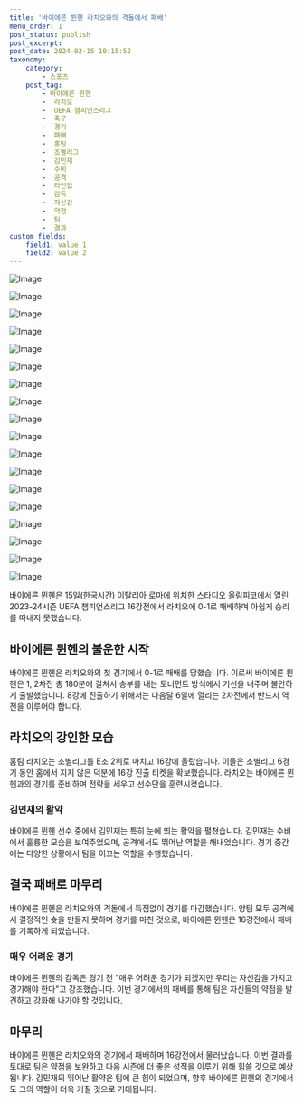 ```yaml
---
title: '바이에른 뮌헨 라치오와의 격돌에서 패배'
menu_order: 1
post_status: publish
post_excerpt: 
post_date: 2024-02-15 10:15:52
taxonomy:
    category:
        - 스포츠
    post_tag:
        - 바이에른 뮌헨
        -  라치오
        -  UEFA 챔피언스리그
        -  축구
        -  경기
        -  패배
        -  홈팀
        -  조별리그
        -  김민재
        -  수비
        -  공격
        -  라인업
        -  감독
        -  자신감
        -  약점
        -  팀
        -  결과
custom_fields:
    field1: value 1
    field2: value 2
---
```


![Image](https://imgnews.pstatic.net/image/477/2024/02/15/0000473590_001_20240215070003568.jpg?type=w647)

![Image](https://imgnews.pstatic.net/image/477/2024/02/15/0000473590_002_20240215070003601.jpg?type=w647)

![Image](https://imgnews.pstatic.net/image/477/2024/02/15/0000473590_003_20240215070003650.jpg?type=w647)

![Image](https://imgnews.pstatic.net/image/477/2024/02/15/0000473590_004_20240215070003698.jpg?type=w647)

![Image](https://imgnews.pstatic.net/image/477/2024/02/15/0000473590_005_20240215070003740.jpg?type=w647)

![Image](https://imgnews.pstatic.net/image/477/2024/02/15/0000473590_006_20240215070004295.jpg?type=w647)

![Image](https://imgnews.pstatic.net/image/477/2024/02/15/0000473590_007_20240215070004348.jpg?type=w647)

![Image](https://imgnews.pstatic.net/image/477/2024/02/15/0000473590_008_20240215070004453.jpg?type=w647)

![Image](https://imgnews.pstatic.net/image/477/2024/02/15/0000473590_009_20240215070004559.jpg?type=w647)

![Image](https://imgnews.pstatic.net/image/477/2024/02/15/0000473590_010_20240215070004806.jpg?type=w647)

![Image](https://imgnews.pstatic.net/image/477/2024/02/15/0000473590_011_20240215070005037.jpg?type=w647)

![Image](https://imgnews.pstatic.net/image/477/2024/02/15/0000473590_012_20240215070005219.jpg?type=w647)

![Image](https://imgnews.pstatic.net/image/477/2024/02/15/0000473590_013_20240215070005471.jpg?type=w647)

![Image](https://imgnews.pstatic.net/image/477/2024/02/15/0000473590_014_20240215070005706.jpg?type=w647)

![Image](https://imgnews.pstatic.net/image/477/2024/02/15/0000473590_015_20240215070005891.jpg?type=w647)

![Image](https://imgnews.pstatic.net/image/477/2024/02/15/0000473590_016_20240215070006132.jpg?type=w647)

![Image](https://imgnews.pstatic.net/image/477/2024/02/15/0000473590_017_20240215070006381.jpg?type=w647)

![Image](https://imgnews.pstatic.net/image/477/2024/02/15/0000473590_018_20240215070006563.jpg?type=w647)

바이에른 뮌헨은 15일(한국시간) 이탈리아 로마에 위치한 스타디오 올림피코에서 열린 2023-24시즌 UEFA 챔피언스리그 16강전에서 라치오에 0-1로 패배하며 아쉽게 승리를 따내지 못했습니다.
## 바이에른 뮌헨의 불운한 시작
바이에른 뮌헨은 라치오와의 첫 경기에서 0-1로 패배를 당했습니다. 이로써 바이에른 뮌헨은 1, 2차전 총 180분에 걸쳐서 승부를 내는 토너먼트 방식에서 기선을 내주며 불안하게 출발했습니다. 8강에 진출하기 위해서는 다음달 6일에 열리는 2차전에서 반드시 역전을 이루어야 합니다.
## 라치오의 강인한 모습
홈팀 라치오는 조별리그를 E조 2위로 마치고 16강에 올랐습니다. 이들은 조별리그 6경기 동안 홈에서 지지 않은 덕분에 16강 진출 티켓을 확보했습니다. 라치오는 바이에른 뮌헨과의 경기를 준비하며 전략을 세우고 선수단을 훈련시켰습니다.
### 김민재의 활약
바이에른 뮌헨 선수 중에서 김민재는 특히 눈에 띄는 활약을 펼쳤습니다. 김민재는 수비에서 훌륭한 모습을 보여주었으며, 공격에서도 뛰어난 역할을 해내었습니다. 경기 중간에는 다양한 상황에서 팀을 이끄는 역할을 수행했습니다.
## 결국 패배로 마무리
바이에른 뮌헨은 라치오와의 격돌에서 득점없이 경기를 마감했습니다. 양팀 모두 공격에서 결정적인 슛을 만들지 못하며 경기를 마친 것으로, 바이에른 뮌헨은 16강전에서 패배를 기록하게 되었습니다.
### 매우 어려운 경기
바이에른 뮌헨의 감독은 경기 전 "매우 어려운 경기가 되겠지만 우리는 자신감을 가지고 경기해야 한다"고 강조했습니다. 이번 경기에서의 패배를 통해 팀은 자신들의 약점을 발견하고 강화해 나가야 할 것입니다.
## 마무리
바이에른 뮌헨은 라치오와의 경기에서 패배하며 16강전에서 물러났습니다. 이번 결과를 토대로 팀은 약점을 보완하고 다음 시즌에 더 좋은 성적을 이루기 위해 힘쓸 것으로 예상됩니다. 김민재의 뛰어난 활약은 팀에 큰 힘이 되었으며, 향후 바이에른 뮌헨의 경기에서도 그의 역할이 더욱 커질 것으로 기대됩니다.
